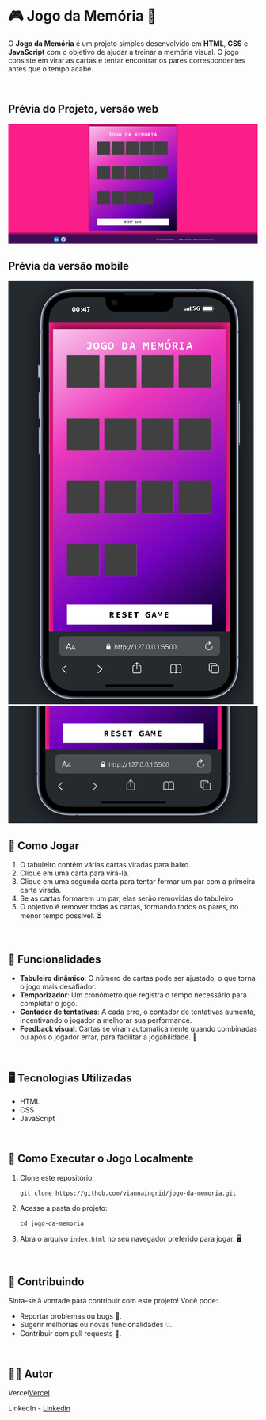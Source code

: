 <h1>🎮 Jogo da Memória 🧠</h1>
  <p>
    O <strong>Jogo da Memória</strong> é um projeto simples desenvolvido em <strong>HTML</strong>, <strong>CSS</strong> e <strong>JavaScript</strong> com o objetivo de ajudar a treinar a memória visual. O jogo consiste em virar as cartas e tentar encontrar os pares correspondentes antes que o tempo acabe.
  </p>
<br>
  <h2>Prévia do Projeto, versão web</h2>
  <img src="https://github.com/viannaingrid/jogo-da-memoria/blob/main/src/img/web1.png" />
<br>
  <h2>Prévia da versão mobile</h2>
    <img src="https://github.com/viannaingrid/jogo-da-memoria/blob/main/src/img/mob'.png"/>
    <img src="https://github.com/viannaingrid/jogo-da-memoria/blob/main/src/img/mob1.png"/>
  <h2>🔧 Como Jogar</h2>
  <ol>
    <li>O tabuleiro contém várias cartas viradas para baixo.</li>
    <li>Clique em uma carta para virá-la.</li>
    <li>Clique em uma segunda carta para tentar formar um par com a primeira carta virada.</li>
    <li>Se as cartas formarem um par, elas serão removidas do tabuleiro.</li>
    <li>O objetivo é remover todas as cartas, formando todos os pares, no menor tempo possível. ⏳</li>
  </ol>
<br>
  <h2>🚀 Funcionalidades</h2>
  <ul>
    <li><strong>Tabuleiro dinâmico</strong>: O número de cartas pode ser ajustado, o que torna o jogo mais desafiador.</li>
    <li><strong>Temporizador</strong>: Um cronômetro que registra o tempo necessário para completar o jogo.</li>
    <li><strong>Contador de tentativas</strong>: A cada erro, o contador de tentativas aumenta, incentivando o jogador a melhorar sua performance.</li>
    <li><strong>Feedback visual</strong>: Cartas se viram automaticamente quando combinadas ou após o jogador errar, para facilitar a jogabilidade. 🎉</li>
  </ul>
<br>
  <h2>🖥️ Tecnologias Utilizadas</h2>
  <ul>
    <li>HTML</li>
    <li>CSS</li>
    <li>JavaScript</li>
  </ul>
<br>
  <h2>📂 Como Executar o Jogo Localmente</h2>
  <ol>
    <li>Clone este repositório:
      <pre><code>git clone https://github.com/viannaingrid/jogo-da-memoria.git</code></pre>
    </li>
    <li>Acesse a pasta do projeto:
      <pre><code>cd jogo-da-memoria</code></pre>
    </li>
    <li>Abra o arquivo <code>index.html</code> no seu navegador preferido para jogar. 🖥️</li>
  </ol>
<br>
  <h2>🤝 Contribuindo</h2>
  <p>Sinta-se à vontade para contribuir com este projeto! Você pode:</p>
  <ul>
    <li>Reportar problemas ou bugs 🐞.</li>
    <li>Sugerir melhorias ou novas funcionalidades 💡.</li>
    <li>Contribuir com pull requests 🔄.</li>
  </ul>


<br>
  <h2>👩‍💻 Autor</h2>
  <p>Vercel<a href="https://github.com/viannaingrid](https://jogo-da-memoria-pi-two.vercel.app/">Vercel</a></p>
  <p>LinkedIn - <a href="https://www.linkedin.com/in/ingrid-vianna/">Linkedin</a></p>
